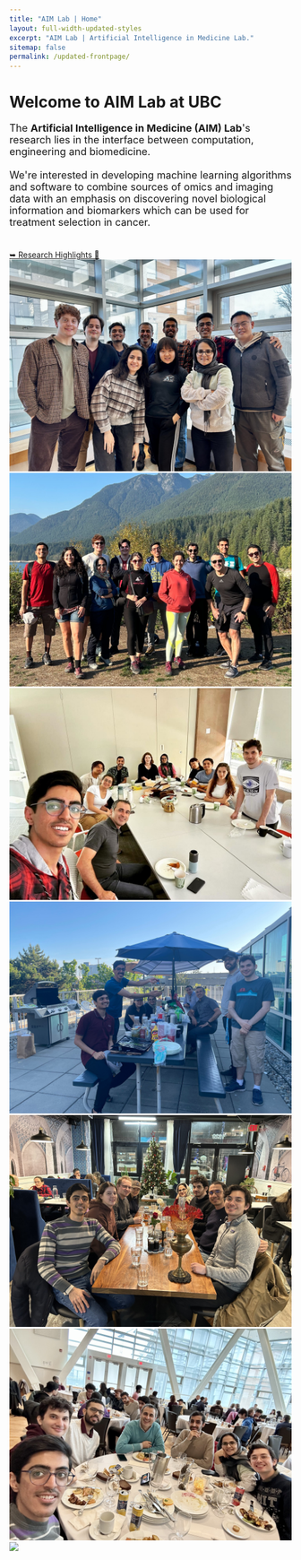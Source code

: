 ```yaml
---
title: "AIM Lab | Home"
layout: full-width-updated-styles
excerpt: "AIM Lab | Artificial Intelligence in Medicine Lab."
sitemap: false
permalink: /updated-frontpage/
---
```



<div class="updated-pages">
    <div class="front-hero-container">
    </div>
    <div class="container-fluid front-textbox">
        <div class="section">
            <div>
                <h1 class="title"><b>Welcome to AIM Lab at UBC</b></h1>
                <p style="font-size: 18px">
                The <b>Artificial Intelligence in Medicine (AIM) Lab</b>'s research lies in the interface between computation, engineering and biomedicine.
                <br><br>
                We're interested in developing machine learning algorithms and software to combine sources of omics and imaging data with an emphasis on discovering novel biological information and biomarkers which can be used for treatment selection in cancer.
                <br><br>
                </p>
            </div>
        </div>
    </div>
    <div class="front-banner"><a href="/projects" class="btn front-btn">➥ Research Highlights 📝</a>
    </div>
    <div class="front-image-container">
        <div class="swiper">
                <div class="swiper-wrapper">
                    <div class="swiper-slide">
                        <img class="front-image" src="../img/Meetup7.jpg"/>
                    </div>
                    <div class="swiper-slide">
                        <img class="front-image" src="../img/Meetup6.jpg"/>
                    </div>
                    <div class="swiper-slide">
                        <img class="front-image" src="../img/Meetup1.jpg"/>
                    </div>
                    <div class="swiper-slide">
                        <img class="front-image" src="../img/Meetup2.jpg"/>
                    </div>
                    <div class="swiper-slide">
                        <img class="front-image" src="../img/Meetup3.jpg"/>
                    </div>
                    <div class="swiper-slide">
                        <img class="front-image" src="../img/Meetup4.jpg"/>
                    </div>
                    <div class="swiper-slide">
                        <img class="front-image" src="../img/Meetup5.JPG"/>
                    </div>
                </div>
            <div class="swiper-pagination"></div>
            <div class="swiper-button-prev"></div>
            <div class="swiper-button-next"></div>
            <div class="swiper-scrollbar"></div>
        </div>
    </div>
</div>
